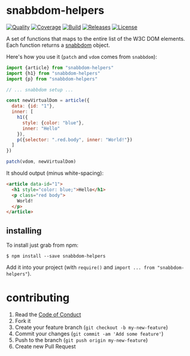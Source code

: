 # snabbdom-helpers

[![Quality](http://img.shields.io/codeclimate/github/krainboltgreene/snabbdom-helpers.svg?style=flat-square)](https://codeclimate.com/github/krainboltgreene/snabbdom-helpers)
[![Coverage](http://img.shields.io/codeclimate/coverage/github/krainboltgreene/snabbdom-helpers.svg?style=flat-square)](https://codeclimate.com/github/krainboltgreene/snabbdom-helpers)
[![Build](http://img.shields.io/travis-ci/krainboltgreene/snabbdom-helpers.svg?style=flat-square)](https://travis-ci.org/krainboltgreene/snabbdom-helpers)
[![Releases](http://img.shields.io/github/release/krainboltgreene/snabbdom-helpers.svg?style=flat-square)](http://github.com/krainboltgreene/snabbdom-helpers/releases)
[![License](http://img.shields.io/badge/license-MIT-brightgreen.svg?style=flat-square)](http://opensource.org/licenses/MIT)

A set of functions that maps to the entire list of the W3C DOM elements. Each function returns a [snabbdom]() object.

Here's how you use it (`patch` and `vdom` comes from `snabbdom`):

``` javascript
import {article} from "snabbdom-helpers"
import {h1} from "snabbdom-helpers"
import {p} from "snabbdom-helpers"

// ... snabbdom setup ...

const newVirtualDom = article({
  data: {id: "1"},
  inner: [
    h1({
      style: {color: "blue"},
      inner: "Hello"
    }),
    p({selector: ".red.body", inner: "World!"})
  ]
})

patch(vdom, newVirtualDom)
```

It should output (minus white-spacing):

``` html
<article data-id="1">
  <h1 style="color: blue;">Hello</h1>
  <p class="red body">
    World!
  </p>
</article>
```


## installing

To install just grab from npm:

```
$ npm install --save snabbdom-helpers
```

Add it into your project (with `require()` and `import ... from "snabbdom-helpers"`).


# contributing

  1. Read the [Code of Conduct](/CONDUCT.md)
  2. Fork it
  3. Create your feature branch (`git checkout -b my-new-feature`)
  4. Commit your changes (`git commit -am 'Add some feature'`)
  5. Push to the branch (`git push origin my-new-feature`)
  6. Create new Pull Request
